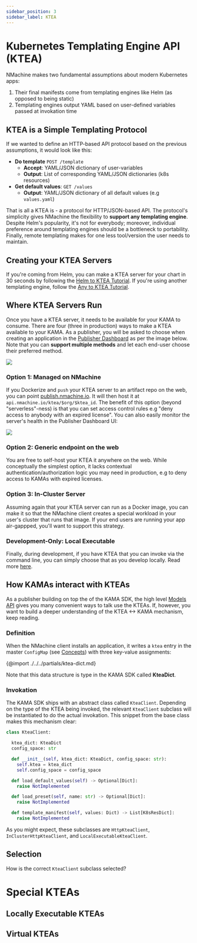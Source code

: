 ```yaml
---
sidebar_position: 3
sidebar_label: KTEA
---
```


# Kubernetes Templating Engine API (KTEA)

NMachine makes two fundamental assumptions about modern Kubernetes apps:

1. Their final manifests come from templating engines like Helm (as opposed to being static)
2. Templating engines output YAML based on user-defined variables passed at invokation time


## KTEA is a Simple Templating Protocol

If we wanted to define an HTTP-based API protocol based on the previous assumptions,
it would look like this:

- **Do template** `POST /template`
    - **Accept**: YAML/JSON dictionary of user-variables
    - **Output**: List of corresponding YAML/JSON dictionaries (k8s resources)
- **Get default values**: `GET /values`
    - **Output**: YAML/JSON dictionary of all default values (e.g `values.yaml`)

That is all a KTEA is - a protocol for HTTP/JSON-based API. The protocol's simplicity
gives NMachine the flexibility to **support any templating engine**. Despite
Helm's popularity, it's not for everybody; moreover, individual preference around
templating engines should be a bottleneck to portability. Finally, remote
templating makes for one less tool/version the user needs to maintain.

## Creating your KTEA Servers

If you're coming from Helm, you can make a KTEA server for your chart in 30 seconds by 
following the [Helm to KTEA Tutorial](/tutorials/helm-to-ktea-tutorial.md). 
If you're using another templating engine, follow the 
[Any to KTEA Tutorial](/tutorials/creating-a-ktea-tutorial.md).

## Where KTEA Servers Run

Once you have a KTEA server, it needs to be available for your KAMA to consume. There
are four (three in production) ways to make a KTEA available to your KAMA. As a publisher,
you will be asked to choose when creating an application in the 
[Publisher Dashboard](https://publisher.nmachine.io) as per the image below. Note that you
can **support multiple methods** and let each end-user choose their preferred method.

![](/img/concepts/choose-ktea-type.png)

### Option 1: Managed on NMachine

If you Dockerize and `push` your KTEA server to an artifact repo on the web, you can point
[publish.nmachine.io](https://publish.nmachine.io). It will then host it at
`api.nmachine.io/ktea/$org/$ktea_id`. The benefit of this option 
(beyond "serverless"-ness) is that you can set access control rules
e.g "deny access to anybody with an expired license". You can also easily monitor
the server's health in the Publisher Dashboard UI:

![](/img/concepts/ktea-pub-dashboard.png)

### Option 2: Generic endpoint on the web

You are free to self-host your KTEA it anywhere on the web.
While conceptually the simplest option, it lacks contextual authentication/authorization 
logic you may need in production, e.g to deny access to KAMAs with expired licenses.  

### Option 3: In-Cluster Server

Assuming again that your KTEA server can run as a Docker image, you can make it so that 
the NMachine client creates a special workload in your user's cluster that runs that image. 
If your end users are running your app air-gappped, you'll want to support this strategy.    

### Development-Only: Local Executable 

Finally, during development, if you have KTEA that you can invoke via the command line,
you can simply choose that as you develop locally. 
Read more [here](#special-case-local-executable-kteas).


## How KAMAs interact with KTEAs

As a publisher building on top the of the KAMA SDK, the high level [Models API](/models/models-overview.md) 
gives you many convenient ways to talk use the KTEAs. If, however, you want to build 
a deeper understanding of the KTEA <-> KAMA mechanism, keep reading.

### Definition

When the NMachine client installs an application, it writes a `ktea` entry in the 
master `ConfigMap` (see [Concepts](/concepts/kamafile-concept.md)) with three key-value assignments:

{@import ./../../partials/ktea-dict.md}

Note that this data structure is type in the KAMA SDK called **KteaDict**.

### Invokation

The KAMA SDK ships with an abstract class called `KteaClient`. Depending on the type 
of the KTEA being invoked, the relevant `KteaClient` subclass will be instantiated
to do the actual invokation. This snippet from the base class makes this mechanism 
clear: 

```python title="kama_sdk.core.ktea.ktea_client"
class KteaClient:

  ktea_dict: KteaDict
  config_space: str

  def __init__(self, ktea_dict: KteaDict, config_space: str):
    self.ktea = ktea_dict
    self.config_space = config_space

  def load_default_values(self) -> Optional[Dict]:
    raise NotImplemented

  def load_preset(self, name: str) -> Optional[Dict]:
    raise NotImplemented

  def template_manifest(self, values: Dict) -> List[K8sResDict]:
    raise NotImplemented
```

As you might expect, these subclasses are `HttpKteaClient`, `InClusterHttpKteaClient`, and 
`LocalExecutableKteaClient`.

## Selection

How is the correct `KteaClient` subclass selected? 


# Special KTEAs

## Locally Executable KTEAs

## Virtual KTEAs 
